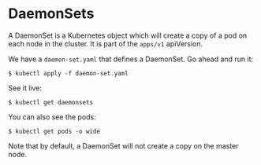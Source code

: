 
# DaemonSets

A DaemonSet is a Kubernetes object which will create a copy of a pod on each node in the cluster.
It is part of the `apps/v1` apiVersion.

We have a `daemon-set.yaml` that defines a DaemonSet.
Go ahead and run it:

```
$ kubectl apply -f daemon-set.yaml
```

See it live:
```
$ kubectl get daemonsets
```

You can also see the pods:
```
$ kubectl get pods -o wide
```

Note that by default, a DaemonSet will not create a copy on the master node.

